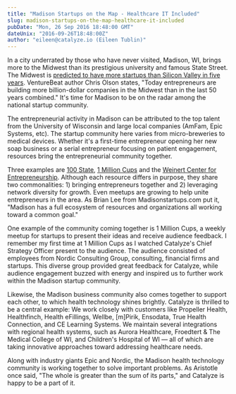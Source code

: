 ```yaml
---
title: "Madison Startups on the Map - Healthcare IT Included"
slug: madison-startups-on-the-map-healthcare-it-included
pubDate: "Mon, 26 Sep 2016 18:48:00 GMT"
dateUnix: "2016-09-26T18:48:00Z"
author: "eileen@catalyze.io (Eileen Tublin)"
---
```

In a city underrated by those who have never visited, Madison, WI, brings more to the Midwest than its prestigious university and famous State Street. The Midwest is [predicted to have more startups than Silicon Valley in five years][1]. VentureBeat author Chris Olson states, "Today entrepreneurs are building more billion-dollar companies in the Midwest than in the last 50 years combined." It's time for Madison to be on the radar among the national startup community.

The entrepreneurial activity in Madison can be attributed to the top talent from the University of Wisconsin and large local companies (AmFam, Epic Systems, etc). The startup community here varies from micro-breweries to medical devices. Whether it's a first-time entrepreneur opening her new soap business or a serial entrepreneur focusing on patient engagement, resources bring the entrepreneurial community together.

Three examples are [100 State][2], [1 Million Cups][3] and the [Weinert Center for Entrepreneurship][4]. Although each resource differs in purpose, they share two commonalities: 1) bringing entrepreneurs together and 2) leveraging network diversity for growth. Even meetups are growing to help unite entrepreneurs in the area. As Brian Lee from Madisonstartups.com put it, "Madison has a full ecosystem of resources and organizations all working toward a common goal."   
  
One example of the community coming together is 1 Million Cups, a weekly meetup for startups to present their ideas and receive audience feedback. I remember my first time at 1 Million Cups as I watched Catalyze's Chief Strategy Officer present to the audience. The audience consisted of employees from Nordic Consulting Group, consulting,  financial firms and startups. This diverse group provided great feedback for Catalyze, while audience engagement buzzed with energy and inspired us to further work within the Madison startup community.

Likewise, the Madison business community also comes together to support each other, to which health technology shines brightly. Catalyze is thrilled to be a central example: We work closely with customers like Propeller Health, Healthfinch, Health eFillings, Wellbe, [m]Pirik, Ensodata, True Health Connection, and CE Learning Systems. We maintain several integrations with regional health systems, such as Aurora Healthcare, Froedtert & The Medical College of WI, and Children's Hospital of WI — all of which are taking innovative approaches toward addressing healthcare needs.

Along with industry giants Epic and Nordic, the Madison health technology community is working together to solve important problems. As Aristotle once said, "The whole is greater than the sum of its parts," and Catalyze is happy to be a part of it. 

[1]: http://venturebeat.com/2016/08/28/in-5-years-the-midwest-will-have-more-startups-than-silicon-valley/
[2]: https://100state.com/
[3]: http://www.1millioncups.com/madison
[4]: https://bus.wisc.edu/centers/weinert
